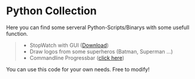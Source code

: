 # Python Collection #

Here you can find some serveral Python-Scripts/Binarys with some usefull function.

> - StopWatch with GUI ([Download](https://github.com/sera619/Collection/releases/tag/v1.0.1))
> - Draw logos from some superheros  (Batman, Superman ...)
> - Commandline Progressbar ([click here](https://github.com/sera619/Python-Collection/blob/master/progress.py))

You can use this code for your own needs. Free to modify!
